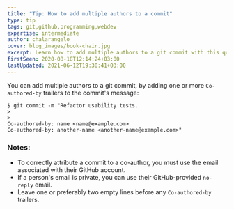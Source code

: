 ```yaml
---
title: "Tip: How to add multiple authors to a commit"
type: tip
tags: git,github,programming,webdev
expertise: intermediate
author: chalarangelo
cover: blog_images/book-chair.jpg
excerpt: Learn how to add multiple authors to a git commit with this quick and easy tip.
firstSeen: 2020-08-18T12:14:24+03:00
lastUpdated: 2021-06-12T19:30:41+03:00
---
```


You can add multiple authors to a git commit, by adding one or more `Co-authored-by` trailers to the commit's message:

```shellsession
$ git commit -m "Refactor usability tests.
>
>
Co-authored-by: name <name@example.com>
Co-authored-by: another-name <another-name@example.com>"
```

### Notes:

- To correctly attribute a commit to a co-author, you must use the email associated with their GitHub account.
- If a person's email is private, you can use their GitHub-provided `no-reply` email.
- Leave one or preferably two empty lines before any `Co-authored-by` trailers.
